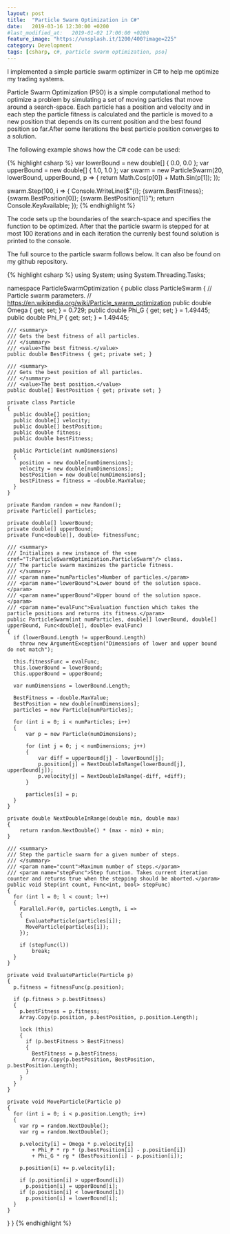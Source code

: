 ```yaml
---
layout: post
title:  "Particle Swarm Optimization in C#"
date:   2019-03-16 12:30:00 +0200
#last_modified_at:   2019-01-02 17:00:00 +0200
feature_image: "https://unsplash.it/1200/400?image=225"
category: Development
tags: [csharp, c#, particle swarm optimization, pso]
---
```


I implemented a simple particle swarm optimizer in C# to help me optimize my
trading systems.

<!-- more -->

Particle Swarm Optimization (PSO) is a simple computational method to optimize a
problem by simulating a set of moving particles that move around a search-space.
Each particle has a position and velocity and in each step the particle fitness
is calculated and the particle is moved to a new position that depends on its
current position and the best found position so far.After some iterations the
best particle position converges to a solution.

The following example shows how the C# code can be used:

{% highlight csharp %}
var lowerBound = new double[] { 0.0, 0.0 };
var upperBound = new double[] { 1.0, 1.0 };
var swarm = new ParticleSwarm(20, lowerBound, upperBound, p =>
{
  return Math.Cos(p[0]) + Math.Sin(p[1]);
});

swarm.Step(100, i => {
  Console.WriteLine($"{i}; {swarm.BestFitness}; {swarm.BestPosition[0]}; {swarm.BestPosition[1]}");
  return Console.KeyAvailable;
});
{% endhighlight %}

The code sets up the boundaries of the search-space and specifies the function
to be optimized. After that the particle swarm is stepped for at most 100
iterations and in each iteration the currenly best found solution is printed to
the console.

The full source to the particle swarm follows below. It can also be found on my
github repository.

{% highlight csharp %}
using System;
using System.Threading.Tasks;

namespace ParticleSwarmOptimization
{
  public class ParticleSwarm
  {
    // Particle swarm parameters. 
    // https://en.wikipedia.org/wiki/Particle_swarm_optimization
    public double Omega { get; set; } = 0.729;
    public double Phi_G { get; set; } = 1.49445;
    public double Phi_P { get; set; } = 1.49445;

    /// <summary>
    /// Gets the best fitness of all particles.
    /// </summary>
    /// <value>The best fitness.</value>
    public double BestFitness { get; private set; }

    /// <summary>
    /// Gets the best position of all particles.
    /// </summary>
    /// <value>The best position.</value>
    public double[] BestPosition { get; private set; }

    private class Particle
    {
      public double[] position;
      public double[] velocity;
      public double[] bestPosition;
      public double fitness;
      public double bestFitness;

      public Particle(int numDimensions)
      {
        position = new double[numDimensions];
        velocity = new double[numDimensions];
        bestPosition = new double[numDimensions];
        bestFitness = fitness = -double.MaxValue;
      }
    }

    private Random random = new Random();
    private Particle[] particles;

    private double[] lowerBound;
    private double[] upperBound;
    private Func<double[], double> fitnessFunc;

    /// <summary>
    /// Initializes a new instance of the <see cref="T:ParticleSwarmOptimization.ParticleSwarm"/> class.
    /// The particle swarm maximizes the particle fitness.
    /// </summary>
    /// <param name="numParticles">Number of particles.</param>
    /// <param name="lowerBound">Lower bound of the solution space.</param>
    /// <param name="upperBound">Upper bound of the solution space.</param>
    /// <param name="evalFunc">Evaluation function which takes the particle positions and returns its fitness.</param>
    public ParticleSwarm(int numParticles, double[] lowerBound, double[] upperBound, Func<double[], double> evalFunc)
    {
      if (lowerBound.Length != upperBound.Length)
        throw new ArgumentException("Dimensions of lower and upper bound do not match");

      this.fitnessFunc = evalFunc;
      this.lowerBound = lowerBound;
      this.upperBound = upperBound;

      var numDimensions = lowerBound.Length;

      BestFitness = -double.MaxValue;
      BestPosition = new double[numDimensions];
      particles = new Particle[numParticles];

      for (int i = 0; i < numParticles; i++)
      {
          var p = new Particle(numDimensions);    

          for (int j = 0; j < numDimensions; j++)
          {
              var diff = upperBound[j] - lowerBound[j];
              p.position[j] = NextDoubleInRange(lowerBound[j], upperBound[j]);
              p.velocity[j] = NextDoubleInRange(-diff, +diff);
          }

          particles[i] = p;
      }
    }

    private double NextDoubleInRange(double min, double max)
    {
        return random.NextDouble() * (max - min) + min;
    }

    /// <summary>
    /// Step the particle swarm for a given number of steps.
    /// </summary>
    /// <param name="count">Maximum number of steps.</param>
    /// <param name="stepFunc">Step function. Takes current iteration counter and returns true when the stepping should be aborted.</param>
    public void Step(int count, Func<int, bool> stepFunc)
    {
      for (int l = 0; l < count; l++)
      {
        Parallel.For(0, particles.Length, i =>
        {
          EvaluateParticle(particles[i]);
          MoveParticle(particles[i]);
        });

        if (stepFunc(l))
            break;
      }
    }

    private void EvaluateParticle(Particle p)
    {
      p.fitness = fitnessFunc(p.position);

      if (p.fitness > p.bestFitness)
      {
        p.bestFitness = p.fitness;
        Array.Copy(p.position, p.bestPosition, p.position.Length);

        lock (this)
        {
          if (p.bestFitness > BestFitness)
          {
            BestFitness = p.bestFitness;
            Array.Copy(p.bestPosition, BestPosition, p.bestPosition.Length);
          }
        }
      }
    }

    private void MoveParticle(Particle p)
    {
      for (int i = 0; i < p.position.Length; i++)
      {
        var rp = random.NextDouble();
        var rg = random.NextDouble();

        p.velocity[i] = Omega * p.velocity[i]
            + Phi_P * rp * (p.bestPosition[i] - p.position[i])
            + Phi_G * rg * (BestPosition[i] - p.position[i]);

        p.position[i] += p.velocity[i];

        if (p.position[i] > upperBound[i])
          p.position[i] = upperBound[i];
        if (p.position[i] < lowerBound[i])
          p.position[i] = lowerBound[i];
      }
    }
  }
}
{% endhighlight %}